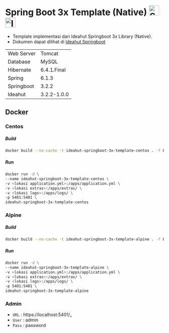 # Spring Boot 3x Template (Native) <img height="32" src="https://avatars.githubusercontent.com/u/317776?s=48&v=4" alt="Spring"> <img height="32" src="https://raw.githubusercontent.com/ideahut-apps-team/ideahut-springboot-docs/main/docs/images/logo.png" alt="Ideahut">

- Template implementasi dari Ideahut Springboot 3x Library (Native).
- Dokumen dapat dilihat di [Ideahut Springboot](https://github.com/ideahut-apps-team/ideahut-springboot-docs/)

|     |     |
| ---      | ---       |
| Web Server  | Tomcat  |
| Database  | MySQL  |
| Hibernate  | 6.4.1.Final  |
| Spring  | 6.1.3  |
| Springboot  | 3.2.2  |
| Ideahut  | 3.2.2-1.0.0  |

## Docker

### Centos
##### Build
```bash
docker build --no-cache -t ideahut-springboot-3x-template-centos . -f Dockerfile-centos
```
##### Run
```bash
docker run -d \
--name ideahut-springboot-3x-template-centos \
-v <lokasi application.yml>:/apps/application.yml \
-v <lokasi extras>:/apps/extras/ \
-v <lokasi logs>:/apps/logs/ \
-p 5401:5401 \
ideahut-springboot-3x-template-centos
```

### Alpine
##### Build
```bash
docker build --no-cache -t ideahut-springboot-3x-template-alpine . -f Dockerfile-alpine
```
##### Run
```bash
docker run -d \
--name ideahut-springboot-3x-template-alpine \
-v <lokasi application.yml>:/apps/application.yml \
-v <lokasi extras>:/apps/extras/ \
-v <lokasi logs>:/apps/logs/ \
-p 5401:5401 \
ideahut-springboot-3x-template-alpine
```

### Admin
- `URL`  : https://localhost:5401/_
- `User` : admin
- `Pass` : password

